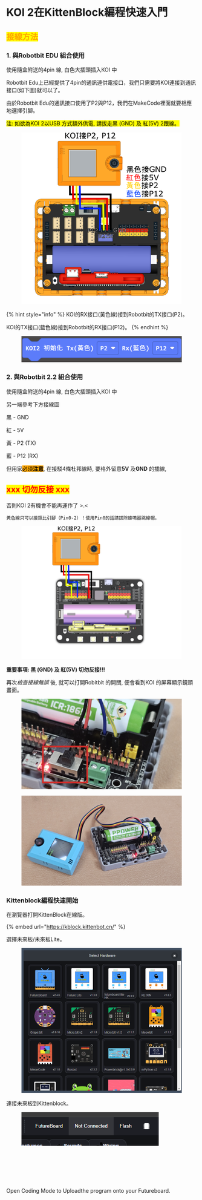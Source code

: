 # KOI 2在KittenBlock編程快速入門

## <mark style="color:orange;">**接線方法**</mark>

### **1. 與Robotbit EDU 組合使用**

使用隨盒附送的4pin 線, 白色大插頭插入KOI 中

Robotbit Edu上已經提供了4pin的通訊連供電接口，我們只需要將KOI連接到通訊接口(如下圖)就可以了。

由於Robotbit Edu的通訊接口使用了P2與P12，我們在MakeCode裡面就要相應地選擇引腳。

<mark style="background-color:yellow;">注:  如欲為KOI 2以USB 方式額外供電, 請拔走黑 (GND) 及 紅(5V) 2跟線。</mark>

<figure><img src="../../../.gitbook/assets/koi2_robotbit_edu_wiring.png" alt=""><figcaption></figcaption></figure>

{% hint style="info" %}
KOI的RX接口(黃色線)接到Robotbit的TX接口(P2)。

KOI的TX接口(藍色線)接到Robotbit的RX接口(P12)。
{% endhint %}

<figure><img src="../../../.gitbook/assets/image (6) (1) (1).png" alt=""><figcaption></figcaption></figure>

### **2. 與Robotbit 2.2  組合使用**

使用隨盒附送的4pin 線, 白色大插頭插入KOI 中

另一端參考下方接線圖

&#x20;           黑 - GND

&#x20;           紅 - 5V

&#x20;           黃 - P2 (TX)

&#x20;           藍 - P12 (RX)

但用家<mark style="background-color:orange;">必須</mark><mark style="background-color:orange;">**注意**</mark>, 在接駁4條杜邦線時, 要格外留意**5V** 及**GND** 的插線,

## <mark style="color:red;">**xxx 切勿反接 xxx**</mark>

否則KOI 2有機會不能再運作了 >.<



```
黃色線只可以接類比引腳（Pin0-2）！使用Pin0的話請拔除蜂鳴器跳線帽。
```

<figure><img src="../../../.gitbook/assets/koi2_robotbit_2.2_wiring.png" alt=""><figcaption></figcaption></figure>

**重要事項: 黑 (GND) 及 紅(5V) 切勿反接!!!**

再&#x6B21;_&#x6AA2;查接線無誤_ 後, 就可以打開Robitbit 的開關, 便會看到KOI 的屏幕顯示鏡頭畫面。

<figure><img src="../../../.gitbook/assets/20240320_100258.png" alt=""><figcaption></figcaption></figure>

<figure><img src="../../../.gitbook/assets/20240320_100319.jpg" alt=""><figcaption></figcaption></figure>

### Kittenblock編程快速開始

在瀏覽器打開KittenBlock在線版。

{% embed url="https://kblock.kittenbot.cn/" %}

選擇未來板/未來板Lite。

<figure><img src="../../../.gitbook/assets/image (3) (1) (1) (1).png" alt=""><figcaption></figcaption></figure>

連接未來板到Kittenblock。

<figure><img src="../../../.gitbook/assets/image (1) (1) (1) (1) (1) (1) (1) (1).png" alt=""><figcaption></figcaption></figure>

<figure><img src="https://sharinghub-eng.kittenbot.hk/~gitbook/image?url=https%3A%2F%2F686851495-files.gitbook.io%2F%7E%2Ffiles%2Fv0%2Fb%2Fgitbook-x-prod.appspot.com%2Fo%2Fspaces%252F7Bv9xBdKh3R9w6Vp7asd%252Fuploads%252FX0XzHETbS3L7bJDbYX8Y%252Fimage.png%3Falt%3Dmedia%26token%3Db8de9fd3-651c-407e-87c8-7fcb2bf8fc41&#x26;width=768&#x26;dpr=1&#x26;quality=100&#x26;sign=c9389bdd&#x26;sv=1" alt=""><figcaption></figcaption></figure>

<figure><img src="https://sharinghub-eng.kittenbot.hk/~gitbook/image?url=https%3A%2F%2F686851495-files.gitbook.io%2F%7E%2Ffiles%2Fv0%2Fb%2Fgitbook-x-prod.appspot.com%2Fo%2Fspaces%252F7Bv9xBdKh3R9w6Vp7asd%252Fuploads%252F1LATCGLzqlXkurZaLVs6%252Fimage.png%3Falt%3Dmedia%26token%3D5be68715-ef55-4e4b-8002-efbfd4de6928&#x26;width=768&#x26;dpr=1&#x26;quality=100&#x26;sign=bf0660a4&#x26;sv=1" alt=""><figcaption></figcaption></figure>

<figure><img src="https://sharinghub-eng.kittenbot.hk/~gitbook/image?url=https%3A%2F%2F686851495-files.gitbook.io%2F%7E%2Ffiles%2Fv0%2Fb%2Fgitbook-x-prod.appspot.com%2Fo%2Fspaces%252F7Bv9xBdKh3R9w6Vp7asd%252Fuploads%252Fz7mxlbjcq0fX4bCixoMK%252Fimage.png%3Falt%3Dmedia%26token%3D49076379-410b-473e-809d-696b0842bf3f&#x26;width=768&#x26;dpr=1&#x26;quality=100&#x26;sign=66860a28&#x26;sv=1" alt=""><figcaption></figcaption></figure>

Open Coding Mode to Uploadthe program onto your Futureboard.

<figure><img src="https://sharinghub-eng.kittenbot.hk/~gitbook/image?url=https%3A%2F%2F686851495-files.gitbook.io%2F%7E%2Ffiles%2Fv0%2Fb%2Fgitbook-x-prod.appspot.com%2Fo%2Fspaces%252F7Bv9xBdKh3R9w6Vp7asd%252Fuploads%252Fzr0BV175aTPRboB9vxGC%252Fimage.png%3Falt%3Dmedia%26token%3D44bc6251-8d69-485d-8bb9-71aec444c60f&#x26;width=768&#x26;dpr=1&#x26;quality=100&#x26;sign=70de9fdf&#x26;sv=1" alt=""><figcaption></figcaption></figure>
